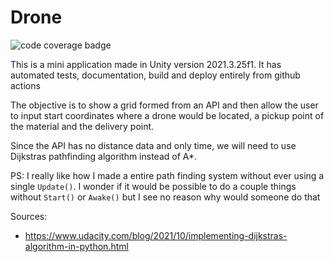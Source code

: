 # Drone
![code coverage badge](https://raw.githubusercontent.com/leandro-benedet-garcia/Drone/gh-pages/code_coverage/badge_linecoverage.svg)

This is a mini application made in Unity version 2021.3.25f1. It has automated
tests, documentation, build and deploy entirely from github actions

The objective is to show a grid formed from an API and then allow the user to
input start coordinates where a drone would be located, a pickup point of the
material and the delivery point.

Since the API has no distance data and only time, we will need to use Dijkstras
pathfinding algorithm instead of A*.

PS: I really like how I made a entire path finding system without ever using a
single `Update()`. I wonder if it would be possible to do a couple things without
`Start()` or `Awake()` but I see no reason why would someone do that

Sources:
* https://www.udacity.com/blog/2021/10/implementing-dijkstras-algorithm-in-python.html
